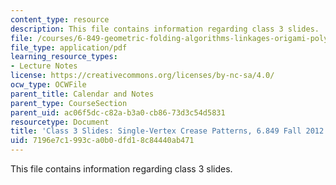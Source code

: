 ```yaml
---
content_type: resource
description: This file contains information regarding class 3 slides.
file: /courses/6-849-geometric-folding-algorithms-linkages-origami-polyhedra-fall-2012/7196e7c1993ca0b0dfd18c84440ab471_MIT6_849F12_slidesC03.pdf
file_type: application/pdf
learning_resource_types:
- Lecture Notes
license: https://creativecommons.org/licenses/by-nc-sa/4.0/
ocw_type: OCWFile
parent_title: Calendar and Notes
parent_type: CourseSection
parent_uid: ac06f5dc-c82a-b3a0-cb86-73d3c54d5831
resourcetype: Document
title: 'Class 3 Slides: Single-Vertex Crease Patterns, 6.849 Fall 2012'
uid: 7196e7c1-993c-a0b0-dfd1-8c84440ab471
---
```

This file contains information regarding class 3 slides.